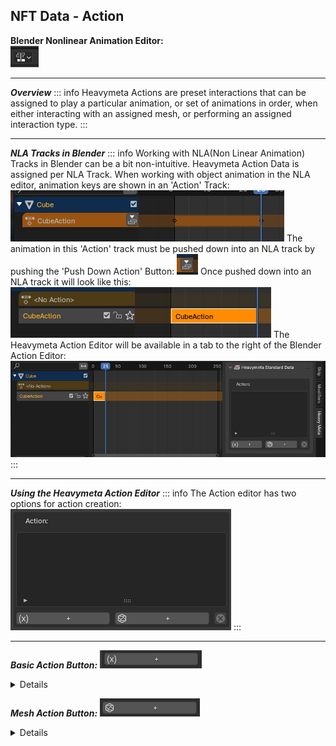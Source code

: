 ## NFT Data - Action

**Blender Nonlinear Animation Editor:**  
![nonlinear_anim_editor.png](../../_resources/nonlinear_anim_editor.png)
***
***Overview***
::: info
Heavymeta Actions are preset interactions that can be assigned to play a particular animation, or set of animations in order, when either interacting with an assigned mesh, or performing an assigned interaction type.
:::
***
***NLA Tracks in Blender***
::: info
Working with NLA(Non Linear Animation) Tracks in Blender can be a bit non-intuitive. Heavymeta Action Data is assigned per NLA Track.  When working with object animation in the NLA editor, animation keys are shown in an 'Action' Track:
![action_track.png](../../_resources/action_track.png)
The animation in this 'Action' track must be pushed down into an NLA track by pushing the 'Push Down Action' Button:
![push_down_action_btn.png](../../_resources/push_down_action_btn.png)
Once pushed down into an NLA track it will look like this:
![pushed_down_action.png](../../_resources/pushed_down_action.png)
The Heavymeta Action Editor will be available in a tab to the right of the Blender Action Editor:
![hvym_action_editor.png](../../_resources/hvym_action_editor.png)
:::
***
***Using the Heavymeta Action Editor***
::: info
The Action editor has two options for action creation:
![hvym_action_editor_main.png](../../_resources/hvym_action_editor_main.png)
:::
***
***Basic Action Button:***
![basic_action_btn.png](../../_resources/basic_action_btn.png)
<details><summary>Details</summary> 

::: info
Pressing this button will create an 'Action Property', in the editor which should be assigned a unique name:
![basic_action_name.png](../../_resources/basic_action_name.png)
Upon creation a track editor for assigning animation tracks appear below:
![basic_action_track_editor.png](../../_resources/basic_action_track_editor.png)
Our original Blender NLA Track is already present here.  We can then create additional NLA Tracks and order them how we'd like them to play:
![action_tracks.png](../../_resources/action_tracks.png)
Then we choose an interaction type:
-***Click:***  Anytime the user clicks, the animation will be played.
-***Double Click:***  Anytime the user double clicks, the animation will be played.
-***Mouse Wheel:***  Anytime the user moves the mouse wheel, the animation will be played.
![action_interaction_type.png](../../_resources/action_interaction_type.png)
Lastly, we define how the animation set should play, and whether or not additive blending should be applied:
-***Loop:***  Animations are played in order, starting from the beggining when the last track is played.
-***One Shot:***  Animations are played in order one time only.
![action_sequencing.png](../../_resources/action_sequencing.png)
***

:::

</details>

***Mesh Action Button:***
![mesh_action_btn.png](../../_resources/mesh_action_btn.png)


<details><summary>Details</summary> 

::: info

Largely the same as the Basic Action, the difference being that the assigned interaction applies to the assigned mesh reference.
Pressing this button will create an 'Action Property', in the editor which should be assigned a unique name:
![mesh_action_name.png](../../_resources/mesh_action_name.png)
Upon creation a track editor for assigning animation tracks appear below:
![mesh_action_tracks.png](../../_resources/mesh_action_tracks.png)
Our original Blender NLA Track is already present here.  We can then create additional NLA Tracks and order them how we'd like them to play:
![action_tracks.png](../../_resources/action_tracks.png)
The Mesh Action requires a mesh reference to be assigned:
![mesh_action_model_ref.png](../../_resources/mesh_action_model_ref.png)
Then we choose an interaction type:
-***Click:***  Anytime the user clicks, the animation will be played.
-***Double Click:***  Anytime the user double clicks, the animation will be played.
-***Mouse Wheel:***  Anytime the user moves the mouse wheel, the animation will be played.
![action_interaction_type.png](../../_resources/action_interaction_type.png)
Lastly, we define how the animation set should play, and whether or not additive blending should be applied:
-***Loop:***  Animations are played in order, starting from the beggining when the last track is played.
-***One Shot:***  Animations are played in order one time only.
![action_sequencing.png](../../_resources/action_sequencing.png)
***
:::

</details>























